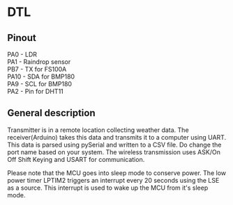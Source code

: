 # DTL

## Pinout 
PA0 - LDR\
PA1 - Raindrop sensor\
PB7 - TX for FS100A\
PA10 - SDA for BMP180\
PA9 - SCL for BMP180\
PA2 - Pin for DHT11

## General description
Transmitter is in a remote location collecting weather data. The receiver(Arduino) takes this data and transmits it to a computer using UART. This data is parsed using pySerial and written to a CSV file. Do change the port name based on your system. The wireless transmission uses ASK/On Off Shift Keying and USART for communication. 

Please note that the MCU goes into sleep mode to conserve power. The low power timer LPTIM2 triggers an interrupt every 20 seconds using the LSE as a source. This interrupt is used to wake up the MCU from it's sleep mode.
